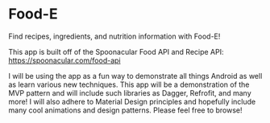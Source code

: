 # Food-E

Find recipes, ingredients, and nutrition information with Food-E! 

This app is built off of the Spoonacular Food API and Recipe API: https://spoonacular.com/food-api

I will be using the app as a fun way to demonstrate all things Android as well as learn various new techniques. This app will be a demonstration of the MVP pattern and will include such libraries as Dagger, Refrofit, and many more! I will also adhere to Material Design principles and hopefully include many cool animations and design patterns. Please feel free to browse!
